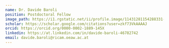 ```yaml
---
name: Dr. Davide Baroli
position: Postdoctoral Fellow
image_path: https://i1.rgstatic.net/ii/profile.image/11431281154288331-1682761367523_Q512/Davide-Baroli-2.jpg
scholar: https://scholar.google.com/citations?user=zkf73VkAAAAJ
orcid: https://orcid.org/0000-0002-1889-145X
linkedin: https://at.linkedin.com/in/davide-baroli-46782742
email: davide.baroli@ricam.oeaw.ac.at
---
```

